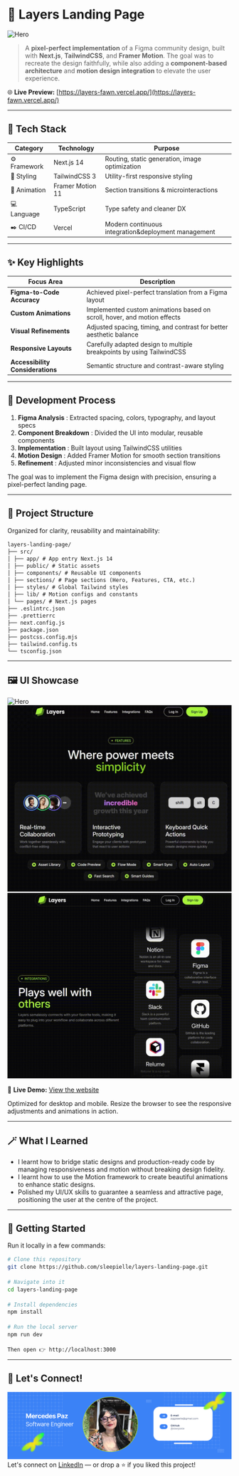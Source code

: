 # 🎨 Layers Landing Page
![Hero](/src/assets/gifs/hero.gif) 

> A **pixel-perfect implementation** of a Figma community design, built with **Next.js**, **TailwindCSS**, and **Framer Motion**. The goal was to recreate the design faithfully, while also adding a **component-based architecture** and **motion design integration** to elevate the user experience. 

🌐 **Live Preview:** [https://layers-fawn.vercel.app/](https://layers-fawn.vercel.app/)  


---

## 🧰 Tech Stack

| Category | Technology | Purpose |
|-----------|-------------|----------|
| ⚙️ Framework | Next.js 14 | Routing, static generation, image optimization |
| 🎨 Styling | TailwindCSS 3 | Utility-first responsive styling |
| 💫 Animation | Framer Motion 11 | Section transitions & microinteractions |
| 💻 Language | TypeScript | Type safety and cleaner DX |
| ✒️ CI/CD | Vercel | Modern continuous integration&deployment management |
---

## ✨ Key Highlights

| Focus Area | Description |
|-------------|-------------|
|  **Figma-to-Code Accuracy** | Achieved pixel-perfect translation from a Figma layout |
|  **Custom Animations** | Implemented custom animations based on scroll, hover, and motion effects  |
|  **Visual Refinements** | Adjusted spacing, timing, and contrast for better aesthetic balance |
|  **Responsive Layouts** | Carefully adapted design to multiple breakpoints by using TailwindCSS |
|  **Accessibility Considerations** | Semantic structure and contrast-aware styling |

---

## 🧪 Development Process

1. **Figma Analysis** : Extracted spacing, colors, typography, and layout specs  
2. **Component Breakdown** : Divided the UI into modular, reusable components  
3. **Implementation** : Built layout using TailwindCSS utilities  
4. **Motion Design** : Added Framer Motion for smooth section transitions  
5. **Refinement** : Adjusted minor inconsistencies and visual flow  

The goal was to implement the Figma design with precision, ensuring a pixel-perfect landing page.


---

## 🧱 Project Structure

Organized for clarity, reusability and maintainability:
```
layers-landing-page/
├── src/
│ ├── app/ # App entry Next.js 14
│ ├── public/ # Static assets 
│ ├── components/ # Reusable UI components
│ ├── sections/ # Page sections (Hero, Features, CTA, etc.)
│ ├── styles/ # Global Tailwind styles
│ ├── lib/ # Motion configs and constants
│ └── pages/ # Next.js pages
├── .eslintrc.json
├── .prettierrc
├── next.config.js
├── package.json
├── postcss.config.mjs
├── tailwind.config.ts
└── tsconfig.json
```

---

## 🖼️ UI Showcase
![Hero](/src/assets/gifs/hero.gif) 
![Features](/src/assets/gifs/features.gif)
![Integrations](/src/assets/gifs/integrations.gif)


🎥 **Live Demo:** [View the website](https://layers-fawn.vercel.app/)


Optimized for desktop and mobile. Resize the browser to see the responsive adjustments and animations in action.

---

## 🪄 What I Learned
- I learnt how to bridge static designs and production-ready code by managing responsiveness and motion without breaking design fidelity.
- I learnt how to use the Motion framework to create beautiful animations to enhance static designs.
- Polished my UI/UX skills to guarantee a seamless and attractive page, positioning the user at the centre of the project.


---

## 🚀 Getting Started

Run it locally in a few commands:
```bash
# Clone this repository
git clone https://github.com/sleepielle/layers-landing-page.git

# Navigate into it
cd layers-landing-page

# Install dependencies
npm install

# Run the local server
npm run dev

Then open 👉 http://localhost:3000
```

---

## 🌸 Let's Connect!

![Banner](./src/assets/images/banner.png)
Let's connect on [LinkedIn](https://linkedin.com/mercedesgpaz) — or drop a ⭐ if you liked this project!